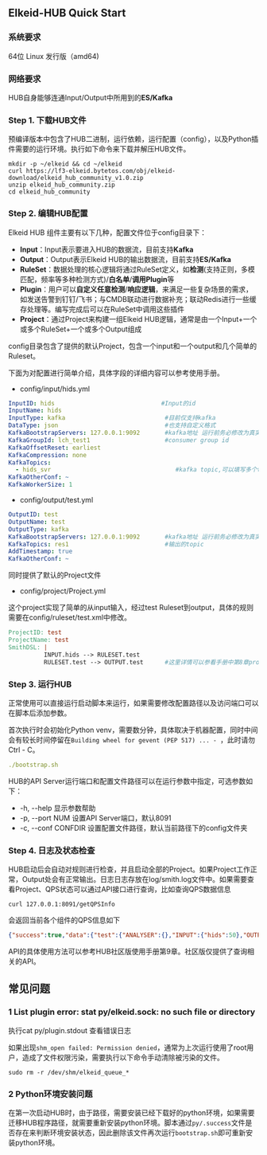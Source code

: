 ## Elkeid-HUB Quick Start

### 系统要求

64位 Linux 发行版（amd64) 

### 网络要求

HUB自身能够连通Input/Output中所用到的**ES/Kafka**

### Step 1. 下载HUB文件

预编译版本中包含了HUB二进制，运行依赖，运行配置（config），以及Python插件需要的运行环境。执行如下命令来下载并解压HUB文件。

```Shell
mkdir -p ~/elkeid && cd ~/elkeid
curl https://lf3-elkeid.bytetos.com/obj/elkeid-download/elkeid_hub_community_v1.0.zip
unzip elkeid_hub_community.zip
cd elkeid_hub_community
```

### Step 2. 编辑HUB配置

Elkeid HUB 组件主要有以下几种，配置文件位于config目录下：

- **Input**：Input表示要进入HUB的数据流，目前支持**Kafka**
- **Output**：Output表示Elkeid HUB的输出数据流，目前支持**ES/Kafka**
- **RuleSet**：数据处理的核心逻辑将通过RuleSet定义，如**检测**(支持正则，多模匹配，频率等多种检测方式)/**白名单**/**调用Plugin**等
- **Plugin**：用户可以**自定义任意检测**/**响应逻辑**，来满足一些复杂场景的需求，如发送告警到钉钉/飞书；与CMDB联动进行数据补充；联动Redis进行一些缓存处理等。编写完成后可以在RuleSet中调用这些插件
- **Project**：通过Project来构建一组Elkeid HUB逻辑，通常是由一个Input+一个或多个RuleSet+一个或多个Output组成

config目录包含了提供的默认Project，包含一个input和一个output和几个简单的Ruleset。

下面为对配置进行简单介绍，具体字段的详细内容可以参考使用手册。

- config/input/hids.yml

```YAML
InputID: hids                              #Input的id
InputName: hids
InputType: kafka                            #目前仅支持kafka
DataType: json                              #也支持自定义格式
KafkaBootstrapServers: 127.0.0.1:9092       #kafka地址 运行前务必修改为真实kafka地址
KafkaGroupId: lch_test1                     #consumer group id
KafkaOffsetReset: earliest                        
KafkaCompression: none
KafkaTopics:
  - hids_svr                                   #kafka topic,可以填写多个topic
KafkaOtherConf: ~
KafkaWorkerSize: 1
```

- config/output/test.yml

```YAML
OutputID: test
OutputName: test
OutputType: kafka
KafkaBootstrapServers: 127.0.0.1:9092       #kafka地址 运行前务必修改为真实kafka地址
KafkaTopics: res1                           #输出的topic
AddTimestamp: true
KafkaOtherConf: ~
```

同时提供了默认的Project文件

- config/project/Project.yml

这个project实现了简单的从input输入，经过test Ruleset到output，具体的规则需要在config/ruleset/test.xml中修改。

```Makefile
ProjectID: test
ProjectName: test
SmithDSL: |
          INPUT.hids --> RULESET.test
          RULESET.test --> OUTPUT.test      #这里详情可以参看手册中第8章project
```

### Step 3. 运行HUB

正常使用可以直接运行启动脚本来运行，如果需要修改配置路径以及访问端口可以在脚本后添加参数。

首次执行时会初始化Python venv，需要数分钟，具体取决于机器配置，同时中间会有较长时间停留在`Building wheel for gevent (PEP 517) ... - `，此时请勿Ctrl - C。

```YAML
./bootstrap.sh
```

HUB的API Server运行端口和配置文件路径可以在运行参数中指定，可选参数如下：

- -h, --help                      显示参数帮助
- -p, --port NUM            设置API Server端口，默认8091
- -c, --conf CONFDIR    设置配置文件路径，默认当前路径下的config文件夹



### Step 4. 日志及状态检查

HUB启动后会自动对规则进行检查，并且启动全部的Project。如果Project工作正常，Output处会有正常输出。日志日志存放在log/smith.log文件中。如果需要查看Project、QPS状态可以通过API接口进行查询，比如查询QPS数据信息

```Nginx
curl 127.0.0.1:8091/getQPSInfo
```

会返回当前各个组件的QPS信息如下

```JSON
{"success":true,"data":{"test":{"ANALYSER":{},"INPUT":{"hids":50},"OUTPUT":{"test":25},"RULESET":{"add_timestamp":0}}}
```

API的具体使用方法可以参考HUB社区版使用手册第9章。社区版仅提供了查询相关的API。

## 常见问题

### 1 List plugin error: stat py/elkeid.sock: no such file or directory

执行cat py/plugin.stdout 查看错误日志

如果出现`shm_open failed: Permission denied`，通常为上次运行使用了root用户，造成了文件权限污染，需要执行以下命令手动清除被污染的文件。

```Nginx
sudo rm -r /dev/shm/elkeid_queue_*
```

### 2 Python环境安装问题

在第一次启动HUB时，由于路径，需要安装已经下载好的python环境，如果需要迁移HUB程序路径，就需要重新安装python环境。脚本通过`py/.success`文件是否存在来判断环境安装状态，因此删除该文件再次运行`bootstrap.sh`即可重新安装python环境。


